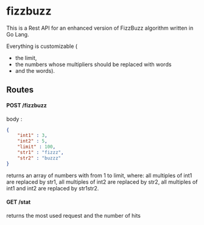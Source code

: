 # fizzbuzz

This is a Rest API for an enhanced version of FizzBuzz algorithm written in Go Lang.

Everything is customizable (
- the limit, 
- the numbers whose multipliers should be replaced with words 
- and the words).

## Routes
#### POST /fizzbuzz

body : 
```json
{
	"int1" : 3,
	"int2" : 5,
	"limit" : 100,
	"str1" : "fizzz",
	"str2" : "buzzz"
}
```

returns an array of numbers with from 1 to limit, where: all multiples of int1 are replaced by str1, all multiples of int2 are replaced by str2, all multiples of int1 and int2 are replaced by str1str2. 

#### GET /stat
returns the most used request and the number of hits
